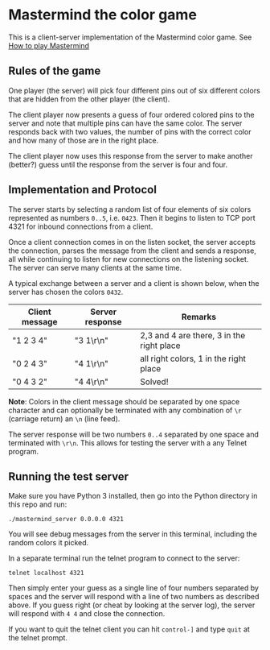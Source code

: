 # Mastermind the color game

This is a client-server implementation of the Mastermind color game.
See [How to play Mastermind](https://www.wikihow.com/Play-Mastermind)

## Rules of the game

One player (the server) will pick four different pins out of six
different colors that are hidden from the other player (the client).

The client player now presents a guess of four ordered colored pins to
the server and note that multiple pins can have the same color. The
server responds back with two values, the number of pins with the
correct color and how many of those are in the right place.

The client player now uses this response from the server to make
another (better?) guess until the response from the server is
four and four.

## Implementation and Protocol

The server starts by selecting a random list of four elements of six colors represented
as numbers `0..5`, i.e. `0423`. Then it begins to listen to TCP port 4321 for
inbound connections from a client.

Once a client connection comes in on the listen socket, the server accepts the
connection, parses the message from the client and sends a response, all while
continuing to listen for new connections on the listening socket. The server
can serve many clients at the same time.

A typical exchange between a server and a client is shown below, when the server
has chosen the colors `0432`.

| Client message | Server response | Remarks                                   |
|----------------|-----------------|-------------------------------------------|
| "1 2 3 4"      | "3 1\r\n"       | 2,3 and 4 are there, 3 in the right place |
| "0 2 4 3"      | "4 1\r\n"       | all right colors, 1 in the right place    |
| "0 4 3 2"      | "4 4\r\n"       | Solved!                                   |

**Note**: Colors in the client message should be separated by one space character
and can optionally be terminated with any combination of `\r` (carriage return) an
`\n` (line feed).

The server response will be two numbers `0..4` separated by one space and terminated
with `\r\n`. This allows for testing the server with a any Telnet program.

## Running the test server

Make sure you have Python 3 installed, then go into the Python directory in this
repo and run:

```shell
./mastermind_server 0.0.0.0 4321
```

You will see debug messages from the server in this terminal, including the random
colors it picked.

In a separate terminal run the telnet program to connect to the server:

```shell
telnet localhost 4321
```

Then simply enter your guess as a single line of four numbers separated by spaces
and the server will respond with a line of two numbers as described above. If you
guess right (or cheat by looking at the server log), the server will respond with
`4 4` and close the connection.

If you want to quit the telnet client you can hit `control-]` and type `quit` at the
telnet prompt.

